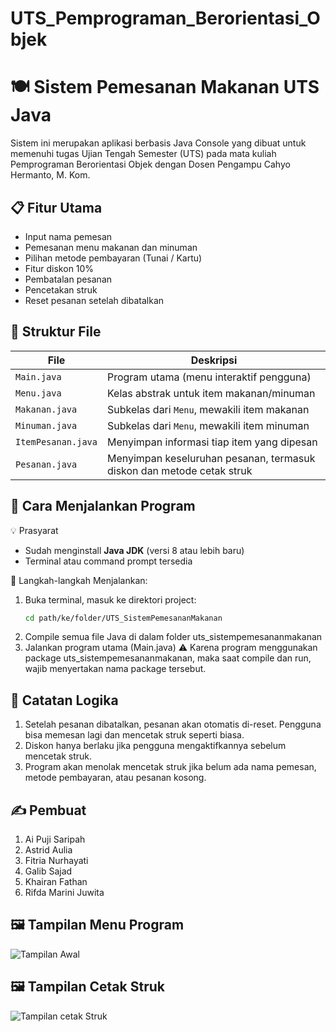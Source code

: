 # UTS_Pemprograman_Berorientasi_Objek
# 🍽️ Sistem Pemesanan Makanan UTS Java

Sistem ini merupakan aplikasi berbasis Java Console yang dibuat untuk memenuhi tugas Ujian Tengah Semester (UTS) pada mata kuliah Pemprograman Berorientasi Objek dengan Dosen Pengampu Cahyo Hermanto, M. Kom.

## 📋 Fitur Utama

- Input nama pemesan
- Pemesanan menu makanan dan minuman
- Pilihan metode pembayaran (Tunai / Kartu)
- Fitur diskon 10%
- Pembatalan pesanan
- Pencetakan struk
- Reset pesanan setelah dibatalkan

## 🧱 Struktur File

| File               | Deskripsi                                                                 |
|--------------------|--------------------------------------------------------------------------|
| `Main.java`        | Program utama (menu interaktif pengguna)                                 |
| `Menu.java`        | Kelas abstrak untuk item makanan/minuman                                 |
| `Makanan.java`     | Subkelas dari `Menu`, mewakili item makanan                              |
| `Minuman.java`     | Subkelas dari `Menu`, mewakili item minuman                              |
| `ItemPesanan.java` | Menyimpan informasi tiap item yang dipesan                               |
| `Pesanan.java`     | Menyimpan keseluruhan pesanan, termasuk diskon dan metode cetak struk    |

## 🚀 Cara Menjalankan Program

💡 Prasyarat
- Sudah menginstall **Java JDK** (versi 8 atau lebih baru)
- Terminal atau command prompt tersedia

🔧 Langkah-langkah Menjalankan:
1. Buka terminal, masuk ke direktori project:
   ```bash
   cd path/ke/folder/UTS_SistemPemesananMakanan
2. Compile semua file Java di dalam folder uts_sistempemesananmakanan
4. Jalankan program utama (Main.java)
⚠️ Karena program menggunakan package uts_sistempemesananmakanan, maka saat compile dan run, wajib menyertakan nama package tersebut.

## 🧠 Catatan Logika
1. Setelah pesanan dibatalkan, pesanan akan otomatis di-reset. Pengguna bisa memesan lagi dan mencetak struk seperti biasa.
2. Diskon hanya berlaku jika pengguna mengaktifkannya sebelum mencetak struk.
3. Program akan menolak mencetak struk jika belum ada nama pemesan, metode pembayaran, atau pesanan kosong.

## ✍️ Pembuat
1. Ai Puji Saripah
2. Astrid Aulia
3. Fitria Nurhayati
4. Galib Sajad
5. Khairan Fathan
6. Rifda Marini Juwita

## 🖼️ Tampilan Menu Program
![Tampilan Awal](https://github.com/user-attachments/assets/10836299-801d-4a19-9543-e106de8370b5)

## 🖼️ Tampilan Cetak Struk
![Tampilan cetak Struk](https://github.com/user-attachments/assets/45a0ad98-0afd-43f1-b93b-0c569dfceacc)
